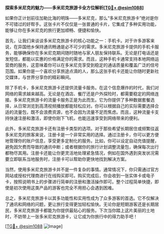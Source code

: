 **探索多米尼克的魅力——多米尼克旅游卡全方位解析[[TG💪+ @esim1088](https://t.me/s/esim1088)]**

如果你正计划前往加勒比海的明珠——多米尼克，那么“多米尼克旅游卡”绝对是你不可错过的好帮手。这张卡片不仅仅是一张普通的卡片，它集成了多种实用功能，能够让你在多米尼克的旅行更加顺畅、便捷和愉快。

首先，让我们来谈谈多米尼克旅游卡的核心功能之一：手机卡。对于许多游客来说，在异国他乡保持通讯畅通是必不可少的需求。多米尼克旅游卡提供的手机卡服务，能够确保你在多米尼克期间随时随地与家人朋友保持联系。无论是打电话还是发短信，都能以实惠的价格满足你的需求。而且，这种手机卡通常支持本地网络运营商的服务，这意味着你可以在多米尼克享受到稳定的通话质量和覆盖广泛的信号范围。如果你是一个喜欢分享旅途点滴的人，那么这张手机卡还能让你随时更新社交媒体，与世界分享你的精彩瞬间。

除了手机卡，多米尼克旅游卡还提供流量卡服务。在这个信息爆炸的时代，我们对网络的需求越来越高。无论是在酒店、餐厅还是户外探险时，都需要稳定的网络连接。多米尼克旅游卡的流量卡服务正是为此而生。它为你提供了多种数据套餐选择，从日常浏览到高清视频播放都能轻松应对。你可以根据自己的实际需要选择合适的流量包，既不会浪费资源，也不会因为流量不足而焦虑。而且，这种流量卡支持快速注册和激活，即使你刚下飞机，也能迅速享受到网络带来的便利。

此外，多米尼克旅游卡还有注册卡类型的选项。对于那些希望长期居住或频繁往返多米尼克的旅客来说，注册卡是一个非常实用的选择。通过注册卡，你可以更方便地管理你的账户信息，享受更多定制化的服务。比如，你可以设定自动充值提醒，避免因欠费而导致的通讯中断；或者根据你的旅行计划调整流量包，确保每次出行都物尽其用。注册卡还能让你更灵活地处理紧急情况，例如在国外遇到突发状况需要立即联系当地服务时，注册卡可以帮助你更快地找到解决方案。

当然，使用多米尼克旅游卡并不是一件复杂的事情。通常情况下，你只需通过官方网站或授权代理商进行在线购买即可。购买完成后，你会收到一张实体卡或电子卡，按照说明书上的步骤进行简单的注册和激活操作即可。整个过程简单快捷，即使是初次使用这类产品的游客也完全不用担心会遇到困难。

总之，多米尼克旅游卡以其多功能性和实用性成为了众多游客的首选。它不仅解决了通讯和网络的问题，更让旅行变得更加轻松愉快。无论你是短期游客还是长期居民，多米尼克旅游卡都能为你提供最贴心的服务。下次当你踏上这片美丽的土地时，不妨带上一张多米尼克旅游卡，让它成为你旅行中的得力助手吧！

[[TG💪+ @esim1088](https://t.me/s/esim1088) ![Image](https://i.postimg.cc/4NQfJmqS/Snipaste-2025-05-13-00-14-12.png)]